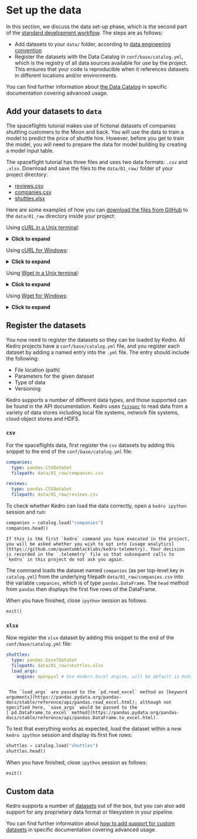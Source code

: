 # Set up the data

In this section, we discuss the data set-up phase, which is the second part of the [standard development workflow](./spaceflights_tutorial.md#kedro-project-development-workflow). The steps are as follows:

* Add datasets to your `data/` folder, according to [data engineering convention](../faq/faq.md#what-is-data-engineering-convention)
* Register the datasets with the Data Catalog in `conf/base/catalog.yml`, which is the registry of all data sources available for use by the project. This ensures that your code is reproducible when it references datasets in different locations and/or environments.

You can find further information about [the Data Catalog](../data/data_catalog.md) in specific documentation covering advanced usage.


## Add your datasets to `data`

The spaceflights tutorial makes use of fictional datasets of companies shuttling customers to the Moon and back. You will use the data to train a model to predict the price of shuttle hire. However, before you get to train the model, you will need to prepare the data for model building by creating a model input table.

The spaceflight tutorial has three files and uses two data formats: `.csv` and `.xlsx`. Download and save the files to the `data/01_raw/` folder of your project directory:

* [reviews.csv](https://kedro-org.github.io/kedro/reviews.csv)
* [companies.csv](https://kedro-org.github.io/kedro/companies.csv)
* [shuttles.xlsx](https://kedro-org.github.io/kedro/shuttles.xlsx)

Here are some examples of how you can [download the files from GitHub](https://www.quora.com/How-do-I-download-something-from-GitHub) to the `data/01_raw` directory inside your project:

Using [cURL in a Unix terminal](https://curl.se/download.html):

<details>
<summary><b>Click to expand</b></summary>

```bash
# reviews
curl -o data/01_raw/reviews.csv https://kedro-org.github.io/kedro/reviews.csv
# companies
curl -o data/01_raw/companies.csv https://kedro-org.github.io/kedro/companies.csv
# shuttles
curl -o data/01_raw/shuttles.xlsx https://kedro-org.github.io/kedro/shuttles.xlsx
```
</details>

Using [cURL for Windows](https://curl.se/windows/):

<details>
<summary><b>Click to expand</b></summary>

```bat
curl -o data\01_raw\reviews.csv https://kedro-org.github.io/kedro/reviews.csv
curl -o data\01_raw\companies.csv https://kedro-org.github.io/kedro/companies.csv
curl -o data\01_raw\shuttles.xlsx https://kedro-org.github.io/kedro/shuttles.xlsx
```
</details>

Using [Wget in a Unix terminal](https://www.gnu.org/software/wget/):

<details>
<summary><b>Click to expand</b></summary>

```bash
# reviews
wget -O data/01_raw/reviews.csv https://kedro-org.github.io/kedro/reviews.csv
# companies
wget -O data/01_raw/companies.csv https://kedro-org.github.io/kedro/companies.csv
# shuttles
wget -O data/01_raw/shuttles.xlsx https://kedro-org.github.io/kedro/shuttles.xlsx
```
</details>

Using [Wget for Windows](https://eternallybored.org/misc/wget/):

<details>
<summary><b>Click to expand</b></summary>

```bat
wget -O data\01_raw\reviews.csv https://kedro-org.github.io/kedro/reviews.csv
wget -O data\01_raw\companies.csv https://kedro-org.github.io/kedro/companies.csv
wget -O data\01_raw\shuttles.xlsx https://kedro-org.github.io/kedro/shuttles.xlsx
```
</details>

## Register the datasets

You now need to register the datasets so they can be loaded by Kedro. All Kedro projects have a `conf/base/catalog.yml` file, and you register each dataset by adding a named entry into the `.yml` file. The entry should include the following:

* File location (path)
* Parameters for the given dataset
* Type of data
* Versioning

Kedro supports a number of different data types, and those supported can be found in the API documentation. Kedro uses [`fssspec`](https://filesystem-spec.readthedocs.io/en/latest/) to read data from a variety of data stores including local file systems, network file systems, cloud object stores and HDFS.


### `csv`

For the spaceflights data, first register the `csv` datasets by adding this snippet to the end of the `conf/base/catalog.yml` file:

```yaml
companies:
  type: pandas.CSVDataSet
  filepath: data/01_raw/companies.csv

reviews:
  type: pandas.CSVDataSet
  filepath: data/01_raw/reviews.csv
```

To check whether Kedro can load the data correctly, open a `kedro ipython` session and run:

```python
companies = catalog.load("companies")
companies.head()
```

```{note}
If this is the first `kedro` command you have executed in the project, you will be asked whether you wish to opt into [usage analytics](https://github.com/quantumblacklabs/kedro-telemetry). Your decision is recorded in the `.telemetry` file so that subsequent calls to `kedro` in this project do not ask you again.
```

The command loads the dataset named `companies` (as per top-level key in `catalog.yml`) from the underlying filepath `data/01_raw/companies.csv` into the variable `companies`, which is of type `pandas.DataFrame`. The `head` method from `pandas` then displays the first five rows of the DataFrame.

When you have finished, close `ipython` session as follows:

```python
exit()
```

### `xlsx`

Now register the `xlsx` dataset by adding this snippet to the end of the `conf/base/catalog.yml` file:

```yaml
shuttles:
  type: pandas.ExcelDataSet
  filepath: data/01_raw/shuttles.xlsx
  load_args:
    engine: openpyxl # Use modern Excel engine, will be default in Kedro 0.18.0
```

```{note}

 The `load_args` are passed to the `pd.read_excel` method as [keyword arguments](https://pandas.pydata.org/pandas-docs/stable/reference/api/pandas.read_excel.html); although not specified here, `save_args` would be passed to the [`pd.DataFrame.to_excel` method](https://pandas.pydata.org/pandas-docs/stable/reference/api/pandas.DataFrame.to_excel.html).
```

To test that everything works as expected, load the dataset within a _new_ `kedro ipython` session and display its first five rows:

```python
shuttles = catalog.load("shuttles")
shuttles.head()
```
When you have finished, close `ipython` session as follows:

```python
exit()
```

## Custom data

Kedro supports a number of [datasets](/kedro.extras.datasets) out of the box, but you can also add support for any proprietary data format or filesystem in your pipeline.

You can find further information about [how to add support for custom datasets](../extend_kedro/custom_datasets.md) in specific documentation covering advanced usage.
